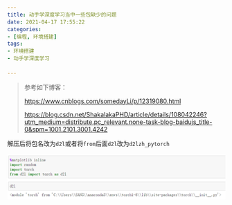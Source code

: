 ```yaml
---
title: 动手学深度学习当中一些包缺少的问题
date: 2021-04-17 17:55:22
categories:
- [编程, 环境搭建]
tags:
- 环境搭建
- 动手学深度学习

---
```


> 参考如下博客：
>
> https://www.cnblogs.com/somedayLi/p/12319080.html
>
> https://blog.csdn.net/ShakalakaPHD/article/details/108042246?utm_medium=distribute.pc_relevant.none-task-blog-baidujs_title-0&spm=1001.2101.3001.4242

解压后将包名改为`d2l`或者将`from`后面`d2l`改为`d2lzh_pytorch`

![包改名为d2l之后](https://raw.githubusercontent.com/safeanimal/PicGo/main/img/image-20210417175432042.png)